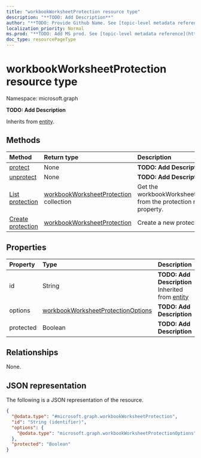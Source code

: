 ```yaml
---
title: "workbookWorksheetProtection resource type"
description: "**TODO: Add Description**"
author: "**TODO: Provide Github Name. See [topic-level metadata reference](https://msgo.azurewebsites.net/add/document/guidelines/metadata.html#topic-level-metadata)**"
localization_priority: Normal
ms.prod: "**TODO: Add MS prod. See [topic-level metadata reference](https://msgo.azurewebsites.net/add/document/guidelines/metadata.html#topic-level-metadata)**"
doc_type: resourcePageType
---
```


# workbookWorksheetProtection resource type


Namespace: microsoft.graph

**TODO: Add Description**


Inherits from [entity](../resources/entity.md).

## Methods
|Method|Return type|Description|
|:---|:---|:---|
|[protect](../api/workbookworksheetprotection-protect.md)|None|**TODO: Add Description**|
|[unprotect](../api/workbookworksheetprotection-unprotect.md)|None|**TODO: Add Description**|
|[List protection](../api/workbookworksheet-list-protection.md)|[workbookWorksheetProtection](../resources/workbookworksheetprotection.md) collection|Get the workbookWorksheetProtections from the protection navigation property.|
|[Create protection](../api/workbookworksheet-post-protection.md)|[workbookWorksheetProtection](../resources/workbookworksheetprotection.md)|Create a new protection object.|

## Properties
|Property|Type|Description|
|:---|:---|:---|
|id|String|**TODO: Add Description** Inherited from [entity](../resources/entity.md)|
|options|[workbookWorksheetProtectionOptions](../resources/workbookworksheetprotectionoptions.md)|**TODO: Add Description**|
|protected|Boolean|**TODO: Add Description**|

## Relationships
None.

## JSON representation
The following is a JSON representation of the resource.
<!-- {
  "blockType": "resource",
  "keyProperty": "id",
  "@odata.type": "microsoft.graph.workbookWorksheetProtection",
  "baseType": "microsoft.graph.entity",
  "openType": false
}
-->
``` json
{
  "@odata.type": "#microsoft.graph.workbookWorksheetProtection",
  "id": "String (identifier)",
  "options": {
    "@odata.type": "microsoft.graph.workbookWorksheetProtectionOptions"
  },
  "protected": "Boolean"
}
```

